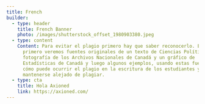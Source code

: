```yaml
---
title: French
builder:
  - type: header
    title: French Banner
    photo: /images/shutterstock_offset_1980903380.jpeg
  - type: content
    Content: Para evitar el plagio primero hay que saber reconocerlo. Entonces,
      primero veremos fuentes originales de un texto de Ciencias Políticas, una
      fotografía de los Archivos Nacionales de Canadá y un gráfico de
      Estadísticas de Canadá y luego algunos ejemplos, usando estas fuentes, de
      cómo puede ocurrir el plagio en la escritura de los estudiantes y cómo
      mantenerse alejado de plagiar.
  - type: cta
    title: Hola Axioned
    link: https://axioned.com/
---
```

